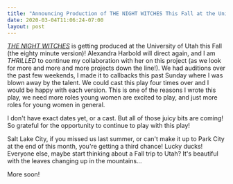 ```yaml
---
title: "Announcing Production of THE NIGHT WITCHES This Fall at the University of Utah"
date: 2020-03-04T11:06:24-07:00
layout: post
---
```


[*THE NIGHT WITCHES*](https://newplayexchange.org/plays/278583/night-witches) is getting produced at the University of Utah this Fall (the eighty minute version)! Alexandra Harbold will direct again, and I am *THRILLED* to continue my collaboration with her on this project (as we look for more and more and more projects down the line!). We had auditions over the past few weekends, I made it to callbacks this past Sunday where I was blown away by the talent. We could cast this play four times over and I would be happy with each version. This is one of the reasons I wrote this play, we need more roles young women are excited to play, and just more roles for young women in general.

I don't have exact dates yet, or a cast. But all of those juicy bits are coming! So grateful for the opportunity to continue to play with this play!

Salt Lake City, if you missed us last summer, or can't make it up to Park City at the end of this month, you're getting a third chance! Lucky ducks! Everyone else, maybe start thinking about a Fall trip to Utah? It's beautiful with the leaves changing up in the mountains...

More soon!
